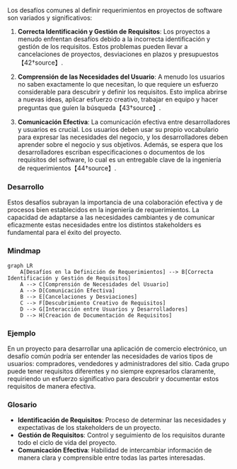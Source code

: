 Los desafíos comunes al definir requerimientos en proyectos de software son variados y significativos:

1. **Correcta Identificación y Gestión de Requisitos**: Los proyectos a menudo enfrentan desafíos debido a la incorrecta identificación y gestión de los requisitos. Estos problemas pueden llevar a cancelaciones de proyectos, desviaciones en plazos y presupuestos【42†source】.

2. **Comprensión de las Necesidades del Usuario**: A menudo los usuarios no saben exactamente lo que necesitan, lo que requiere un esfuerzo considerable para descubrir y definir los requisitos. Esto implica abrirse a nuevas ideas, aplicar esfuerzo creativo, trabajar en equipo y hacer preguntas que guíen la búsqueda【43†source】.

3. **Comunicación Efectiva**: La comunicación efectiva entre desarrolladores y usuarios es crucial. Los usuarios deben usar su propio vocabulario para expresar las necesidades del negocio, y los desarrolladores deben aprender sobre el negocio y sus objetivos. Además, se espera que los desarrolladores escriban especificaciones o documentos de los requisitos del software, lo cual es un entregable clave de la ingeniería de requerimientos【44†source】.

### Desarrollo
Estos desafíos subrayan la importancia de una colaboración efectiva y de procesos bien establecidos en la ingeniería de requerimientos. La capacidad de adaptarse a las necesidades cambiantes y de comunicar eficazmente estas necesidades entre los distintos stakeholders es fundamental para el éxito del proyecto.

### Mindmap
```mermaid
graph LR
    A[Desafíos en la Definición de Requerimientos] --> B[Correcta Identificación y Gestión de Requisitos]
    A --> C[Comprensión de Necesidades del Usuario]
    A --> D[Comunicación Efectiva]
    B --> E[Cancelaciones y Desviaciones]
    C --> F[Descubrimiento Creativo de Requisitos]
    D --> G[Interacción entre Usuarios y Desarrolladores]
    D --> H[Creación de Documentación de Requisitos]
```

### Ejemplo
En un proyecto para desarrollar una aplicación de comercio electrónico, un desafío común podría ser entender las necesidades de varios tipos de usuarios: compradores, vendedores y administradores del sitio. Cada grupo puede tener requisitos diferentes y no siempre expresarlos claramente, requiriendo un esfuerzo significativo para descubrir y documentar estos requisitos de manera efectiva.

### Glosario
- **Identificación de Requisitos**: Proceso de determinar las necesidades y expectativas de los stakeholders de un proyecto.
- **Gestión de Requisitos**: Control y seguimiento de los requisitos durante todo el ciclo de vida del proyecto.
- **Comunicación Efectiva**: Habilidad de intercambiar información de manera clara y comprensible entre todas las partes interesadas.